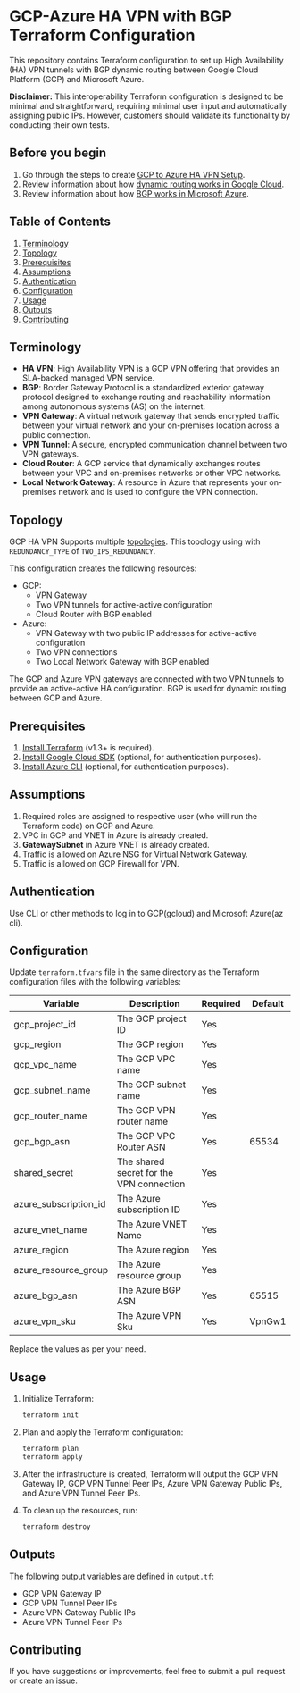 # GCP-Azure HA VPN with BGP Terraform Configuration

This repository contains Terraform configuration to set up High Availability (HA) VPN tunnels with BGP dynamic routing between Google Cloud Platform (GCP) and Microsoft Azure.

**Disclaimer:** This interoperability Terraform configuration is designed to be minimal and straightforward, requiring minimal user input and automatically assigning public IPs. However, customers should validate its functionality by conducting their own tests.

## Before you begin

1. Go through the steps to create [GCP to Azure HA VPN Setup](https://cloud.google.com/network-connectivity/docs/vpn/tutorials/create-ha-vpn-connections-google-cloud-azure).
2. Review information about how [dynamic routing works in Google Cloud](https://cloud.google.com/network-connectivity/docs/vpn/concepts/choosing-networks-routing#dynamic-routing).
3. Review information about how [BGP works in Microsoft Azure](https://docs.microsoft.com/en-us/azure/vpn-gateway/vpn-gateway-bgp-overview).

## Table of Contents

1. [Terminology](#terminology)
2. [Topology](#topology)
3. [Prerequisites](#prerequisites)
4. [Assumptions](#assumptions)
5. [Authentication](#authentication)
6. [Configuration](#configuration)
7. [Usage](#usage)
8. [Outputs](#outputs)
9. [Contributing](#contributing)

## Terminology

- **HA VPN**: High Availability VPN is a GCP VPN offering that provides an SLA-backed managed VPN service.
- **BGP**: Border Gateway Protocol is a standardized exterior gateway protocol designed to exchange routing and reachability information among autonomous systems (AS) on the internet.
- **VPN Gateway**: A virtual network gateway that sends encrypted traffic between your virtual network and your on-premises location across a public connection.
- **VPN Tunnel**: A secure, encrypted communication channel between two VPN gateways.
- **Cloud Router**: A GCP service that dynamically exchanges routes between your VPC and on-premises networks or other VPC networks.
- **Local Network Gateway**: A resource in Azure that represents your on-premises network and is used to configure the VPN connection.

## Topology

GCP HA VPN Supports multiple [topologies](https://cloud.google.com/network-connectivity/docs/vpn/concepts/topologies). This topology using with `REDUNDANCY_TYPE` of `TWO_IPS_REDUNDANCY`.

This configuration creates the following resources:

- GCP:
  - VPN Gateway
  - Two VPN tunnels for active-active configuration
  - Cloud Router with BGP enabled
- Azure:
  - VPN Gateway with two public IP addresses for active-active configuration
  - Two VPN connections
  - Two Local Network Gateway with BGP enabled

The GCP and Azure VPN gateways are connected with two VPN tunnels to provide an active-active HA configuration. BGP is used for dynamic routing between GCP and Azure.

## Prerequisites

1. [Install Terraform](https://learn.hashicorp.com/tutorials/terraform/install-cli) (v1.3+ is required).
2. [Install Google Cloud SDK](https://cloud.google.com/sdk/docs/install) (optional, for authentication purposes).
3. [Install Azure CLI](https://docs.microsoft.com/en-us/cli/azure/install-azure-cli) (optional, for authentication purposes).

## Assumptions

1. Required roles are assigned to respective user (who will run the Terraform code) on GCP and Azure.
2. VPC in GCP and VNET in Azure is already created.
3. **GatewaySubnet** in Azure VNET is already created.
4. Traffic is allowed on Azure NSG for Virtual Network Gateway.
5. Traffic is allowed on GCP Firewall for VPN.

## Authentication

Use CLI or other methods to log in to GCP(gcloud) and Microsoft Azure(az cli).

## Configuration

Update `terraform.tfvars` file in the same directory as the Terraform configuration files with the following variables:

| Variable                | Description                             | Required | Default |
|-------------------------|-----------------------------------------|----------|---------|
| gcp_project_id          | The GCP project ID                      | Yes      |         |
| gcp_region              | The GCP region                          | Yes      |         |
| gcp_vpc_name            | The GCP VPC name                        | Yes      |         |
| gcp_subnet_name         | The GCP subnet name                     | Yes      |         |
| gcp_router_name         | The GCP VPN router name                 | Yes      |         |
| gcp_bgp_asn             | The GCP VPC Router ASN                  | Yes      |  65534  |
| shared_secret           | The shared secret for the VPN connection| Yes      |         |
| azure_subscription_id   | The Azure subscription ID               | Yes      |         |
| azure_vnet_name         | The Azure VNET Name                     | Yes      |         |
| azure_region            | The Azure region                        | Yes      |         |
| azure_resource_group    | The Azure resource group                | Yes      |         |
| azure_bgp_asn           | The Azure BGP ASN                       | Yes      |  65515  |
| azure_vpn_sku           | The Azure VPN Sku                       | Yes      |  VpnGw1 |

Replace the values as per your need.

## Usage

1. Initialize Terraform:

    ```bash
    terraform init
    ```

2. Plan and apply the Terraform configuration:

    ```bash
    terraform plan
    terraform apply
    ```

3. After the infrastructure is created, Terraform will output the GCP VPN Gateway IP, GCP VPN Tunnel Peer IPs, Azure VPN Gateway Public IPs, and Azure VPN Tunnel Peer IPs.

4. To clean up the resources, run:

    ```bash
    terraform destroy
    ```

## Outputs

The following output variables are defined in `output.tf`:

- GCP VPN Gateway IP
- GCP VPN Tunnel Peer IPs
- Azure VPN Gateway Public IPs
- Azure VPN Tunnel Peer IPs

## Contributing

If you have suggestions or improvements, feel free to submit a pull request or create an issue.
